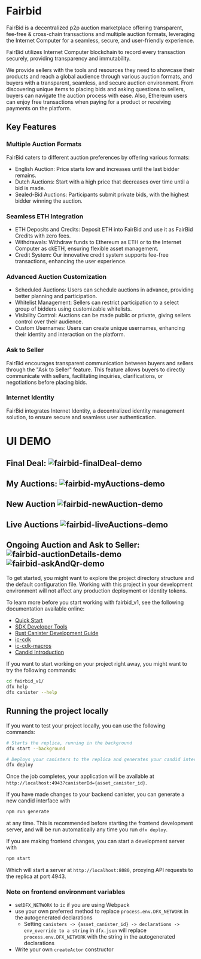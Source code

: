 # Fairbid
FairBid is a decentralized p2p auction marketplace offering transparent, fee-free & cross-chain transactions and multiple auction formats, leveraging the Internet Computer for a seamless, secure, and user-friendly experience.

FairBid utilizes Internet Computer blockchain to record every transaction securely, providing transparency and immutability.

We provide sellers with the tools and resources they need to showcase their products and reach a global audience through various auction formats, and buyers with a transparent, seamless, and secure auction environment. From discovering unique items to placing bids and asking questions to sellers, buyers can navigate the auction process with ease. Also, Ethereum users can enjoy free transactions when paying for a product or receiving payments on the platform.  





## Key Features

### Multiple Auction Formats
FairBid caters to different auction preferences by offering various formats:
- English Auction: Price starts low and increases until the last bidder remains.
- Dutch Auctions: Start with a high price that decreases over time until a bid is made.
- Sealed-Bid Auctions: Participants submit private bids, with the highest bidder winning the auction.

### Seamless ETH Integration
- ETH Deposits and Credits: Deposit ETH into FairBid and use it as FairBid Credits with zero fees.
- Withdrawals: Withdraw funds to Ethereum as ETH or to the Internet Computer as ckETH, ensuring flexible asset management.
- Credit System: Our innovative credit system supports fee-free transactions, enhancing the user experience.

### Advanced Auction Customization
- Scheduled Auctions: Users can schedule auctions in advance, providing better planning and participation.
- Whitelist Management: Sellers can restrict participation to a select group of bidders using customizable whitelists.
- Visibility Control: Auctions can be made public or private, giving sellers control over their audience.
- Custom Usernames: Users can create unique usernames, enhancing their identity and interaction on the platform.

### Ask to Seller
FairBid encourages transparent communication between buyers and sellers through the "Ask to Seller" feature. This feature allows buyers to directly communicate with sellers, facilitating inquiries, clarifications, or negotiations before placing bids.

### Internet Identity
FairBid integrates Internet Identity, a decentralized identity management solution, to ensure secure and seamless user authentication.



# UI DEMO
Final Deal:
![fairbid-finalDeal-demo](https://github.com/mervanerenci/fairbid_v1/assets/101268022/313dfafe-661f-4db4-87e6-c50f55ae115f)
------
My Auctions:
![fairbid-myAuctions-demo](https://github.com/mervanerenci/fairbid_v1/assets/101268022/7d0af21f-cb80-4cff-9d98-753105a960be)
-----
New Auction
![fairbid-newAuction-demo](https://github.com/mervanerenci/fairbid_v1/assets/101268022/5c8b9ca1-6314-4cc1-958c-282e5a80b4d9)
------
Live Auctions
![fairbid-liveAuctions-demo](https://github.com/mervanerenci/fairbid_v1/assets/101268022/aa56f5c8-5514-4e56-8737-f0e6344e25f7)
-------
Ongoing Auction and Ask to Seller:
![fairbid-auctionDetails-demo](https://github.com/mervanerenci/fairbid_v1/assets/101268022/94d3ec40-4115-4e76-bfe9-495ed2b1bbf3)
![fairbid-askAndQr-demo](https://github.com/mervanerenci/fairbid_v1/assets/101268022/cdbb25e4-1184-4368-b1cf-3277743f9f32)
-------



To get started, you might want to explore the project directory structure and the default configuration file. Working with this project in your development environment will not affect any production deployment or identity tokens.

To learn more before you start working with fairbid_v1, see the following documentation available online:

- [Quick Start](https://internetcomputer.org/docs/current/developer-docs/setup/deploy-locally)
- [SDK Developer Tools](https://internetcomputer.org/docs/current/developer-docs/setup/install)
- [Rust Canister Development Guide](https://internetcomputer.org/docs/current/developer-docs/backend/rust/)
- [ic-cdk](https://docs.rs/ic-cdk)
- [ic-cdk-macros](https://docs.rs/ic-cdk-macros)
- [Candid Introduction](https://internetcomputer.org/docs/current/developer-docs/backend/candid/)

If you want to start working on your project right away, you might want to try the following commands:

```bash
cd fairbid_v1/
dfx help
dfx canister --help
```

## Running the project locally

If you want to test your project locally, you can use the following commands:

```bash
# Starts the replica, running in the background
dfx start --background

# Deploys your canisters to the replica and generates your candid interface
dfx deploy
```

Once the job completes, your application will be available at `http://localhost:4943?canisterId={asset_canister_id}`.

If you have made changes to your backend canister, you can generate a new candid interface with

```bash
npm run generate
```

at any time. This is recommended before starting the frontend development server, and will be run automatically any time you run `dfx deploy`.

If you are making frontend changes, you can start a development server with

```bash
npm start
```

Which will start a server at `http://localhost:8080`, proxying API requests to the replica at port 4943.



### Note on frontend environment variables
- set`DFX_NETWORK` to `ic` if you are using Webpack
- use your own preferred method to replace `process.env.DFX_NETWORK` in the autogenerated declarations
  - Setting `canisters -> {asset_canister_id} -> declarations -> env_override to a string` in `dfx.json` will replace `process.env.DFX_NETWORK` with the string in the autogenerated declarations
- Write your own `createActor` constructor
